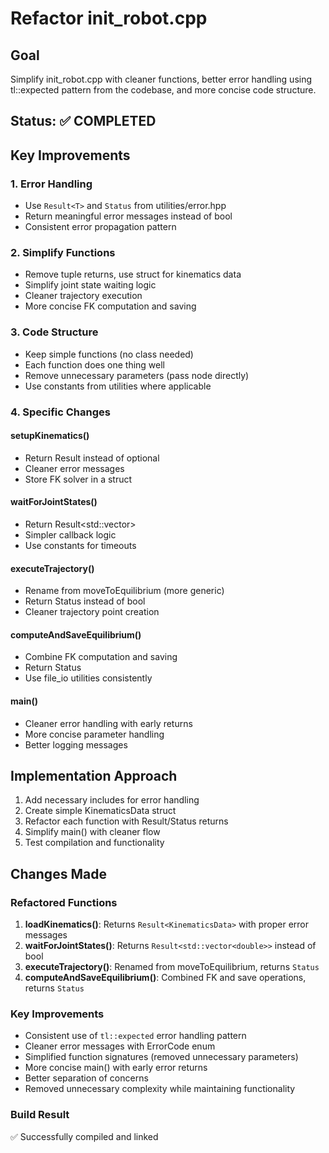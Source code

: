 # Refactor init_robot.cpp

## Goal
Simplify init_robot.cpp with cleaner functions, better error handling using tl::expected pattern from the codebase, and more concise code structure.

## Status: ✅ COMPLETED

## Key Improvements

### 1. Error Handling
- Use `Result<T>` and `Status` from utilities/error.hpp
- Return meaningful error messages instead of bool
- Consistent error propagation pattern

### 2. Simplify Functions
- Remove tuple returns, use struct for kinematics data
- Simplify joint state waiting logic
- Cleaner trajectory execution
- More concise FK computation and saving

### 3. Code Structure
- Keep simple functions (no class needed)
- Each function does one thing well
- Remove unnecessary parameters (pass node directly)
- Use constants from utilities where applicable

### 4. Specific Changes

#### setupKinematics()
- Return Result<KinematicsData> instead of optional<tuple>
- Cleaner error messages
- Store FK solver in a struct

#### waitForJointStates()
- Return Result<std::vector<double>> 
- Simpler callback logic
- Use constants for timeouts

#### executeTrajectory()
- Rename from moveToEquilibrium (more generic)
- Return Status instead of bool
- Cleaner trajectory point creation

#### computeAndSaveEquilibrium()
- Combine FK computation and saving
- Return Status
- Use file_io utilities consistently

#### main()
- Cleaner error handling with early returns
- More concise parameter handling
- Better logging messages

## Implementation Approach
1. Add necessary includes for error handling
2. Create simple KinematicsData struct
3. Refactor each function with Result/Status returns
4. Simplify main() with cleaner flow
5. Test compilation and functionality

## Changes Made

### Refactored Functions
1. **loadKinematics()**: Returns `Result<KinematicsData>` with proper error messages
2. **waitForJointStates()**: Returns `Result<std::vector<double>>` instead of bool
3. **executeTrajectory()**: Renamed from moveToEquilibrium, returns `Status`
4. **computeAndSaveEquilibrium()**: Combined FK and save operations, returns `Status`

### Key Improvements
- Consistent use of `tl::expected` error handling pattern
- Cleaner error messages with ErrorCode enum
- Simplified function signatures (removed unnecessary parameters)
- More concise main() with early error returns
- Better separation of concerns
- Removed unnecessary complexity while maintaining functionality

### Build Result
✅ Successfully compiled and linked